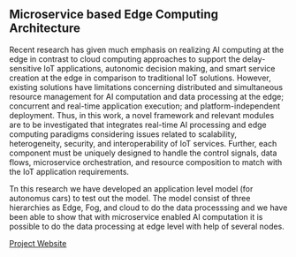 
## Microservice based Edge Computing Architecture

Recent research has given much emphasis on realizing AI computing at the edge in contrast to cloud computing approaches to support the delay-sensitive IoT applications, autonomic decision making, and smart service creation at the edge in comparison to traditional IoT solutions. However, existing solutions have limitations concerning distributed and simultaneous resource management for AI computation and data processing at the edge; concurrent and real-time application execution; and platform-independent deployment. Thus, in this work, a novel framework and relevant modules are to be investigated that integrates real-time AI processing and edge computing paradigms considering issues related to scalability, heterogeneity, security, and interoperability of IoT services. Further, each component must be uniquely designed to handle the control signals, data flows, microservice orchestration, and resource composition to match with the IoT application requirements.

Tn this research we have developed an application level model (for autonomus cars) to test out the model. The model consist of three hierarchies as Edge, Fog, and cloud to do the data processsing and we have been able to show that with microservice enabled AI computation it is possible to do the data processing at edge level with help of several nodes.

[Project Website](https://cepdnaclk.github.io/e15-4yp-Microservice-Based-Edge-Computing-Architecture/)

